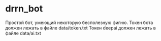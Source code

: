 # drrn_bot
Простой бот, умеющий некоторую бесполезную фигню.
Токен бота должен лежать в файле data/token.txt
Токен deepai должен лежать в файле data/ai.txt
